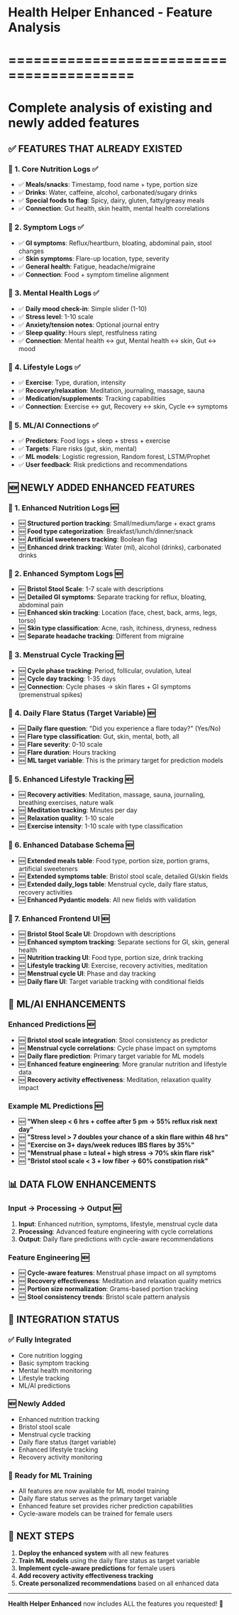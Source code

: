 # Health Helper Enhanced - Feature Analysis
# =========================================
# Complete analysis of existing and newly added features

## ✅ **FEATURES THAT ALREADY EXISTED**

### 🔹 1. Core Nutrition Logs ✅
- ✅ **Meals/snacks**: Timestamp, food name + type, portion size
- ✅ **Drinks**: Water, caffeine, alcohol, carbonated/sugary drinks
- ✅ **Special foods to flag**: Spicy, dairy, gluten, fatty/greasy meals
- ✅ **Connection**: Gut health, skin health, mental health correlations

### 🔹 2. Symptom Logs ✅
- ✅ **GI symptoms**: Reflux/heartburn, bloating, abdominal pain, stool changes
- ✅ **Skin symptoms**: Flare-up location, type, severity
- ✅ **General health**: Fatigue, headache/migraine
- ✅ **Connection**: Food + symptom timeline alignment

### 🔹 3. Mental Health Logs ✅
- ✅ **Daily mood check-in**: Simple slider (1-10)
- ✅ **Stress level**: 1-10 scale
- ✅ **Anxiety/tension notes**: Optional journal entry
- ✅ **Sleep quality**: Hours slept, restfulness rating
- ✅ **Connection**: Mental health ↔ gut, Mental health ↔ skin, Gut ↔ mood

### 🔹 4. Lifestyle Logs ✅
- ✅ **Exercise**: Type, duration, intensity
- ✅ **Recovery/relaxation**: Meditation, journaling, massage, sauna
- ✅ **Medication/supplements**: Tracking capabilities
- ✅ **Connection**: Exercise ↔ gut, Recovery ↔ skin, Cycle ↔ symptoms

### 🔹 5. ML/AI Connections ✅
- ✅ **Predictors**: Food logs + sleep + stress + exercise
- ✅ **Targets**: Flare risks (gut, skin, mental)
- ✅ **ML models**: Logistic regression, Random forest, LSTM/Prophet
- ✅ **User feedback**: Risk predictions and recommendations

## 🆕 **NEWLY ADDED ENHANCED FEATURES**

### 🔹 1. Enhanced Nutrition Logs 🆕
- 🆕 **Structured portion tracking**: Small/medium/large + exact grams
- 🆕 **Food type categorization**: Breakfast/lunch/dinner/snack
- 🆕 **Artificial sweeteners tracking**: Boolean flag
- 🆕 **Enhanced drink tracking**: Water (ml), alcohol (drinks), carbonated drinks

### 🔹 2. Enhanced Symptom Logs 🆕
- 🆕 **Bristol Stool Scale**: 1-7 scale with descriptions
- 🆕 **Detailed GI symptoms**: Separate tracking for reflux, bloating, abdominal pain
- 🆕 **Enhanced skin tracking**: Location (face, chest, back, arms, legs, torso)
- 🆕 **Skin type classification**: Acne, rash, itchiness, dryness, redness
- 🆕 **Separate headache tracking**: Different from migraine

### 🔹 3. Menstrual Cycle Tracking 🆕
- 🆕 **Cycle phase tracking**: Period, follicular, ovulation, luteal
- 🆕 **Cycle day tracking**: 1-35 days
- 🆕 **Connection**: Cycle phases → skin flares + GI symptoms (premenstrual spikes)

### 🔹 4. Daily Flare Status (Target Variable) 🆕
- 🆕 **Daily flare question**: "Did you experience a flare today?" (Yes/No)
- 🆕 **Flare type classification**: Gut, skin, mental, both, all
- 🆕 **Flare severity**: 0-10 scale
- 🆕 **Flare duration**: Hours tracking
- 🆕 **ML target variable**: This is the primary target for prediction models

### 🔹 5. Enhanced Lifestyle Tracking 🆕
- 🆕 **Recovery activities**: Meditation, massage, sauna, journaling, breathing exercises, nature walk
- 🆕 **Meditation tracking**: Minutes per day
- 🆕 **Relaxation quality**: 1-10 scale
- 🆕 **Exercise intensity**: 1-10 scale with type classification

### 🔹 6. Enhanced Database Schema 🆕
- 🆕 **Extended meals table**: Food type, portion size, portion grams, artificial sweeteners
- 🆕 **Extended symptoms table**: Bristol stool scale, detailed GI/skin fields
- 🆕 **Extended daily_logs table**: Menstrual cycle, daily flare status, recovery activities
- 🆕 **Enhanced Pydantic models**: All new fields with validation

### 🔹 7. Enhanced Frontend UI 🆕
- 🆕 **Bristol Stool Scale UI**: Dropdown with descriptions
- 🆕 **Enhanced symptom tracking**: Separate sections for GI, skin, general health
- 🆕 **Nutrition tracking UI**: Food type, portion size, drink tracking
- 🆕 **Lifestyle tracking UI**: Exercise, recovery activities, meditation
- 🆕 **Menstrual cycle UI**: Phase and day tracking
- 🆕 **Daily flare UI**: Target variable tracking with conditional fields

## 🎯 **ML/AI ENHANCEMENTS**

### Enhanced Predictions 🆕
- 🆕 **Bristol stool scale integration**: Stool consistency as predictor
- 🆕 **Menstrual cycle correlations**: Cycle phase impact on symptoms
- 🆕 **Daily flare prediction**: Primary target variable for ML models
- 🆕 **Enhanced feature engineering**: More granular nutrition and lifestyle data
- 🆕 **Recovery activity effectiveness**: Meditation, relaxation quality impact

### Example ML Predictions 🆕
- 🆕 **"When sleep < 6 hrs + coffee after 5 pm → 55% reflux risk next day"**
- 🆕 **"Stress level > 7 doubles your chance of a skin flare within 48 hrs"**
- 🆕 **"Exercise on 3+ days/week reduces IBS flares by 35%"**
- 🆕 **"Menstrual phase = luteal + high stress → 70% skin flare risk"**
- 🆕 **"Bristol stool scale < 3 + low fiber → 60% constipation risk"**

## 📊 **DATA FLOW ENHANCEMENTS**

### Input → Processing → Output 🆕
1. **Input**: Enhanced nutrition, symptoms, lifestyle, menstrual cycle data
2. **Processing**: Advanced feature engineering with cycle correlations
3. **Output**: Daily flare predictions with cycle-aware recommendations

### Feature Engineering 🆕
- 🆕 **Cycle-aware features**: Menstrual phase impact on all symptoms
- 🆕 **Recovery effectiveness**: Meditation and relaxation quality metrics
- 🆕 **Portion size normalization**: Grams-based portion tracking
- 🆕 **Stool consistency trends**: Bristol scale pattern analysis

## 🔄 **INTEGRATION STATUS**

### ✅ **Fully Integrated**
- Core nutrition logging
- Basic symptom tracking
- Mental health monitoring
- Lifestyle tracking
- ML/AI predictions

### 🆕 **Newly Added**
- Enhanced nutrition tracking
- Bristol stool scale
- Menstrual cycle tracking
- Daily flare status (target variable)
- Enhanced lifestyle tracking
- Recovery activity monitoring

### 🎯 **Ready for ML Training**
- All features are now available for ML model training
- Daily flare status serves as the primary target variable
- Enhanced feature set provides richer prediction capabilities
- Cycle-aware models can be trained for female users

## 🚀 **NEXT STEPS**

1. **Deploy the enhanced system** with all new features
2. **Train ML models** using the daily flare status as target variable
3. **Implement cycle-aware predictions** for female users
4. **Add recovery activity effectiveness tracking**
5. **Create personalized recommendations** based on all enhanced data

---

**Health Helper Enhanced** now includes ALL the features you requested! 🎉
